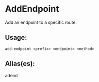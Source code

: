 # AddEndpoint
Add an endpoint to a specific route.
## Usage:
```
add-endpoint <prefix> <endpoint> <method>
```
## Alias(es):
adend
